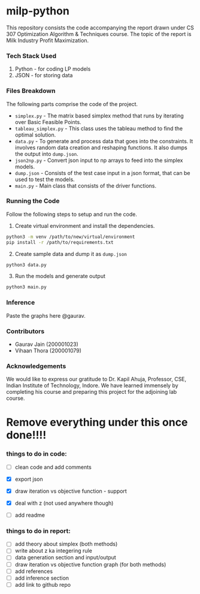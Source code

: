 # milp-python
This repository consists the code accompanying the report drawn under CS 307 Optimization Algorithm & Techniques course. The topic of the report is Milk Industry Profit Maximization. 

### Tech Stack Used
1. Python - for coding LP models
2. JSON - for storing data

### Files Breakdown
The following parts comprise the code of the project.
- `simplex.py` - The matrix based simplex method that runs by iterating over Basic Feasible Points.
- `tableau_simplex.py` - This class uses the tableau method to find the optimal solution.
- `data.py` - To generate and process data that goes into the constraints. It involves random data creation and reshaping functions. It also dumps the output into `dump.json`.
- `json2np.py` - Convert json input to np arrays to feed into the simplex models.
- `dump.json` - Consists of the test case input in a json format, that can be used to test the models.
- `main.py` - Main class that consists of the driver functions.

### Running the Code
Follow the following steps to setup and run the code.
1. Create virtual environment and install the dependencies.
```sh
python3 -m venv /path/to/new/virtual/environment
pip install -r /path/to/requirements.txt
```
2. Create sample data and dump it as `dump.json`
```bash
python3 data.py
```
3. Run the models and generate output
```bash
python3 main.py
```

### Inference
Paste the graphs here @gaurav.

### Contributors
- Gaurav Jain (200001023)
- Vihaan Thora (200001079)

### Acknowledgements
We would like to express our gratitude to Dr. Kapil Ahuja, Professor, CSE, Indian Institute of Technology, Indore. We have learned immensely by completing his course and preparing this project for the adjoining lab course. 

# Remove everything under this once done!!!!

### things to do in code:
- [ ] clean code and add comments
- [x] export json
- [x] draw iteration vs objective function - support
- [x] deal with z (not used anywhere though)
- [ ] add readme


### things to do in report:
- [ ] add theory about simplex (both methods)
- [ ] write about z ka integering rule
- [ ] data generation section and input/output
- [ ] draw iteration vs objective function graph (for both methods)
- [ ] add references
- [ ] add inference section
- [ ] add link to github repo
